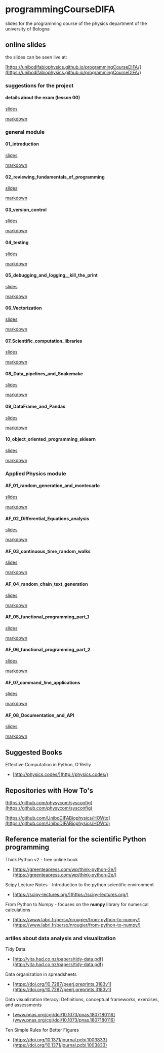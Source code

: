 # programmingCourseDIFA
slides for the programming course of the physics department of the university of Bologna

## online slides
the slides can be seen live at:

[https://unibodifabiophysics.github.io/programmingCourseDIFA/](https://unibodifabiophysics.github.io/programmingCourseDIFA/)

### suggestions for the project

#### details about the exam (lesson 00)
[slides](./Lesson_00_details_about_the_exam.html)

[markdown](./Lesson_00_details_about_the_exam.html)


### general module
#### 01_introduction
[slides](./Lesson_01_introduction.slides.html)

[markdown](./Lesson_01_introduction.html)


#### 02_reviewing_fundamentals_of_programming
[slides](./Lesson_02_reviewing_fundamentals_of_programming.slides.html)

[markdown](./Lesson_02_reviewing_fundamentals_of_programming.html)


#### 03_version_control
[slides](./Lesson_03_version_control.slides.html)

[markdown](./Lesson_03_version_control.html)


#### 04_testing
[slides](./Lesson_04_testing.slides.html)

[markdown](./Lesson_04_testing.html)


#### 05_debugging_and_logging__kill_the_print
[slides](./Lesson_05_debugging_and_logging__kill_the_print.slides.html)

[markdown](./Lesson_05_debugging_and_logging__kill_the_print.html)


#### 06_Vectorization
[slides](./Lesson_06_Vectorization.slides.html)

[markdown](./Lesson_06_Vectorization.html)


#### 07_Scientific_computation_libraries
[slides](./Lesson_07_Scientific_computation_libraries.slides.html)

[markdown](./Lesson_07_Scientific_computation_libraries.html)


#### 08_Data_pipelines_and_Snakemake
[slides](./Lesson_08_Data_pipelines_and_Snakemake.slides.html)

[markdown](./Lesson_08_Data_pipelines_and_Snakemake.html)


#### 09_DataFrame_and_Pandas
[slides](./Lesson_09_DataFrame_and_Pandas.slides.html)

[markdown](./Lesson_09_DataFrame_and_Pandas.html)


#### 10_object_oriented_programming_sklearn
[slides](./Lesson_10_object_oriented_programming_sklearn.slides.html)

[markdown](./Lesson_10_object_oriented_programming_sklearn.html)


### Applied Physics module
#### AF_01_random_generation_and_montecarlo
[slides](./Lesson_AF_01_random_generation_and_montecarlo.slides.html)

[markdown](./Lesson_AF_01_random_generation_and_montecarlo.html)


#### AF_02_Differential_Equations_analysis
[slides](./Lesson_AF_02_Differential_Equations_analysis.slides.html)

[markdown](./Lesson_AF_02_Differential_Equations_analysis.html)


#### AF_03_continuous_time_random_walks
[slides](./Lesson_AF_03_continuous_time_random_walks.slides.html)

[markdown](./Lesson_AF_03_continuous_time_random_walks.html)


#### AF_04_random_chain_text_generation
[slides](./Lesson_AF_04_random_chain_text_generation.slides.html)

[markdown](./Lesson_AF_04_random_chain_text_generation.html)


#### AF_05_functional_programming_part_1
[slides](./Lesson_AF_05_functional_programming_part_1.slides.html)

[markdown](./Lesson_AF_05_functional_programming_part_1.html)


#### AF_06_functional_programming_part_2
[slides](./Lesson_AF_06_functional_programming_part_2.slides.html)

[markdown](./Lesson_AF_06_functional_programming_part_2.html)


#### AF_07_command_line_applications
[slides](./Lesson_AF_07_command_line_applications.slides.html)

[markdown](./Lesson_AF_07_command_line_applications.html)


#### AF_08_Documentation_and_API
[slides](./Lesson_AF_08_Documentation_and_API.slides.html)

[markdown](./Lesson_AF_08_Documentation_and_API.html)


## Suggested Books

Effective Computation in Python, O'Reilly
* [http://physics.codes/](http://physics.codes/)

## Repositories with How To's

[https://github.com/physycom/sysconfig](https://github.com/physycom/sysconfig)

[https://github.com/UniboDIFABiophysics/HOWto](https://github.com/UniboDIFABiophysics/HOWto)

## Reference material for the scientific Python programming

Think Python v2 - free online book
* [https://greenteapress.com/wp/think-python-2e/](https://greenteapress.com/wp/think-python-2e/)

Scipy Lecture Notes - Introduction to the python scientific environment
* [https://scipy-lectures.org/](https://scipy-lectures.org/)

From Python to Numpy - focuses on the **numpy** library for numerical calculations
* [https://www.labri.fr/perso/nrougier/from-python-to-numpy/](https://www.labri.fr/perso/nrougier/from-python-to-numpy/)

### artiles about data analysis and visualization

Tidy Data
* [http://vita.had.co.nz/papers/tidy-data.pdf](http://vita.had.co.nz/papers/tidy-data.pdf)

Data organization in spreadsheets
* [https://doi.org/10.7287/peerj.preprints.3183v1](https://doi.org/10.7287/peerj.preprints.3183v1)

Data visualization literacy: Definitions, conceptual frameworks, exercises, and assessments
* [www.pnas.org/cgi/doi/10.1073/pnas.1807180116](www.pnas.org/cgi/doi/10.1073/pnas.1807180116)

Ten Simple Rules for Better Figures
* [https://doi.org/10.1371/journal.pcbi.1003833](https://doi.org/10.1371/journal.pcbi.1003833)

